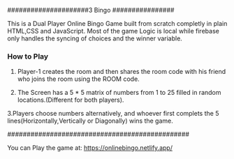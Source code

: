 #####################3 Bingo ################

This is a Dual Player Online Bingo Game built from scratch completly in plain HTML,CSS and JavaScript.
Most of the game Logic is local while firebase only handles the syncing of choices and the winner variable.

### How to Play ##############################

1. Player-1 creates the room and then shares the room code with his friend who joins the room using the ROOM code.

2. The Screen has a 5 * 5 matrix of numbers from 1 to 25 filled in random locations.(Different for both players).

3.Players choose numbers alternatively, and whoever first complets the 5 lines(Horizontally,Vertically or Diagonally)
   wins the game.  
   
###############################################

You can Play the game at:                                 https://onlinebingo.netlify.app/

